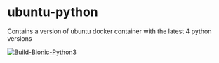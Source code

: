# ubuntu-python
Contains a version of ubuntu docker container with the latest 4 python versions

[![Build-Bionic-Python3](https://github.com/pressol/ubuntu-python/actions/workflows/Build-Bionic-Python3.yml/badge.svg)](https://github.com/pressol/ubuntu-python/actions/workflows/Build-Bionic-Python3.yml)
